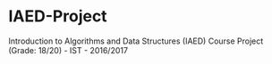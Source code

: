 # IAED-Project
Introduction to Algorithms and Data Structures (IAED) Course Project (Grade: 18/20) - IST - 2016/2017

